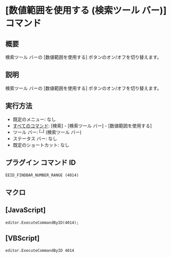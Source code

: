 # \[数値範囲を使用する (検索ツール バー)\] コマンド

## 概要

検索ツール バーの \[数値範囲を使用する\] ボタンのオン/オフを切り替えます。

## 説明

検索ツール バーの \[数値範囲を使用する\] ボタンのオン/オフを切り替えます。

## 実行方法

- 既定のメニュー: なし
- [すべてのコマンド](../../glossary/allcommands): \[検索\] \- \[検索ツール バー\] \- \[数値範囲を使用する\]
- ツール バー: ![](../../images/use_number_range.png) (検索ツール バー)
- ステータス バー: なし
- 既定のショートカット: なし

## プラグイン コマンド ID

```
EEID_FINDBAR_NUMBER_RANGE (4014)
```

## マクロ

## \[JavaScript\]

```
editor.ExecuteCommandByID(4014);
```

## \[VBScript\]

```
editor.ExecuteCommandByID 4014
```
